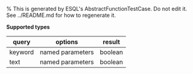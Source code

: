 % This is generated by ESQL's AbstractFunctionTestCase. Do not edit it. See ../README.md for how to regenerate it.

**Supported types**

| query | options | result |
| --- | --- | --- |
| keyword | named parameters | boolean |
| text | named parameters | boolean |

